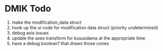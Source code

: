 # DMIK Todo

1. make the modification_data struct
2. hook up the ui code for modification data struct (priority undetermined)
3. debug axis issues
4. update the axes transform for kususdama at the appropriate time
5. have a debug boolean? that draws those cones